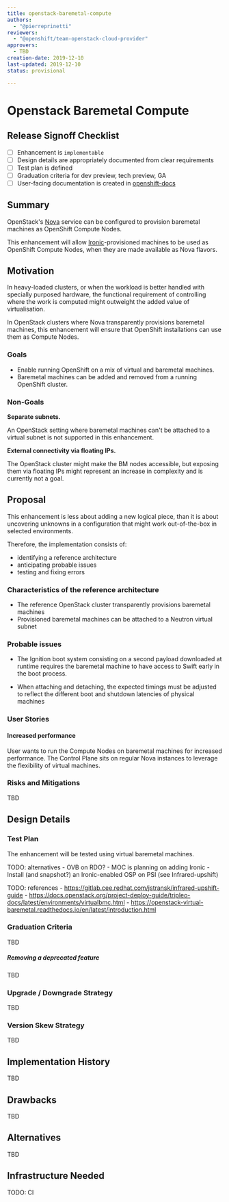 ```yaml
---
title: openstack-baremetal-compute
authors:
  - "@pierreprinetti"
reviewers:
  - "@openshift/team-openstack-cloud-provider"
approvers:
  - TBD
creation-date: 2019-12-10
last-updated: 2019-12-10
status: provisional

---
```


# Openstack Baremetal Compute

## Release Signoff Checklist

- [ ] Enhancement is `implementable`
- [ ] Design details are appropriately documented from clear requirements
- [ ] Test plan is defined
- [ ] Graduation criteria for dev preview, tech preview, GA
- [ ] User-facing documentation is created in [openshift-docs](https://github.com/openshift/openshift-docs/)

## Summary

OpenStack's [Nova][openstack-nova] service can be configured to provision
baremetal machines as OpenShift Compute Nodes.

This enhancement will allow [Ironic][openstack-ironic]-provisioned machines to
be used as OpenShift Compute Nodes, when they are made available as Nova
flavors.

## Motivation

In heavy-loaded clusters, or when the workload is better handled with specially
purposed hardware, the functional requirement of controlling where the work is
computed might outweight the added value of virtualisation.

In OpenStack clusters where Nova transparently provisions baremetal machines,
this enhancement will ensure that OpenShift installations can use them as
Compute Nodes.

### Goals

* Enable running OpenShift on a mix of virtual and baremetal machines.
* Baremetal machines can be added and removed from a running OpenShift cluster.

### Non-Goals

**Separate subnets.**

An OpenStack setting where baremetal machines can't be attached to a virtual
subnet is not supported in this enhancement.

**External connectivity via floating IPs.**

The OpenStack cluster might make the BM nodes accessible, but exposing them via
floating IPs might represent an increase in complexity and is currently not a
goal.

## Proposal

This enhancement is less about adding a new logical piece, than it is about
uncovering unknowns in a configuration that might work out-of-the-box in
selected environments.

Therefore, the implementation consists of:
* identifying a reference architecture
* anticipating probable issues
* testing and fixing errors

### Characteristics of the reference architecture

* The reference OpenStack cluster transparently provisions baremetal machines
* Provisioned baremetal machines can be attached to a Neutron virtual subnet

### Probable issues

* The Ignition boot system consisting on a second payload downloaded at runtime
  requires the baremetal machine to have access to Swift early in the boot
  process.

* When attaching and detaching, the expected timings must be adjusted to
  reflect the different boot and shutdown latencies of physical machines

### User Stories

#### Increased performance

User wants to run the Compute Nodes on baremetal machines for increased
performance. The Control Plane sits on regular Nova instances to leverage the
flexibility of virtual machines.

### Risks and Mitigations

TBD

## Design Details

### Test Plan

The enhancement will be tested using virtual baremetal machines.

TODO: alternatives
	- OVB on RDO?
        - MOC is planning on adding Ironic
	- Install (and snapshot?) an Ironic-enabled OSP on PSI (see Infrared-upshift)


TODO: references
        - https://gitlab.cee.redhat.com/jstransk/infrared-upshift-guide
	- https://docs.openstack.org/project-deploy-guide/tripleo-docs/latest/environments/virtualbmc.html
        - https://openstack-virtual-baremetal.readthedocs.io/en/latest/introduction.html

### Graduation Criteria

TBD

##### Removing a deprecated feature

TBD

### Upgrade / Downgrade Strategy

TBD

### Version Skew Strategy

TBD

## Implementation History

TBD

## Drawbacks

TBD

## Alternatives

TBD

## Infrastructure Needed

TODO: CI

[openstack-nova]: https://docs.openstack.org/nova "OpenStack Compute (nova)"
[openstack-ironic]: https://wiki.openstack.org/wiki/Ironic "OpenStack Bare Metal Provisioning Program"
